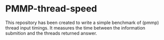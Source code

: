 # PMMP-thread-speed
This repository has been created to write a simple benchmark of (pmmp) thread input timings.
It measures the time between the information submition and the threads returned answer. 
